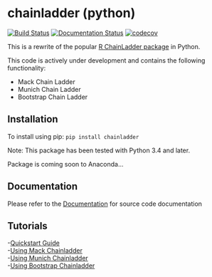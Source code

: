 # chainladder (python)
[![Build Status](https://travis-ci.org/jbogaardt/chainladder-python.svg?branch=master)](https://travis-ci.org/jbogaardt/chainladder-python)
[![Documentation Status](https://readthedocs.org/projects/chainladder-python/badge/?version=latest)](http://chainladder-python.readthedocs.io/en/latest/?badge=latest)
[![codecov](https://codecov.io/gh/jbogaardt/chainladder-python/branch/master/graph/badge.svg)](https://codecov.io/gh/jbogaardt/chainladder-python)

This is a rewrite of the popular [R ChainLadder package](https://github.com/mages/ChainLadder) in Python.

This code is actively under development and contains the following functionality:
  - Mack Chain Ladder
  - Munich Chain Ladder
  - Bootstrap Chain Ladder

## Installation
To install using pip:
`pip install chainladder`

Note: This package has been tested with Python 3.4 and later.

Package is coming soon to Anaconda...

## Documentation
Please refer to the [Documentation](http://chainladder-python.readthedocs.io/) for source code documentation

## Tutorials
 -[Quickstart Guide](http://chainladder-python.readthedocs.io/en/master/quickstart.html)  
 -[Using Mack Chainladder](http://chainladder-python.readthedocs.io/en/master/MackExample.html)  
 -[Using Munich Chainladder](http://chainladder-python.readthedocs.io/en/master/MunichExample.html)  
 -[Using Bootstrap Chainladder](http://chainladder-python.readthedocs.io/en/master/BootstrapExample.html)
 

